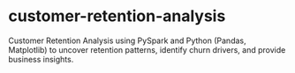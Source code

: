 # customer-retention-analysis
Customer Retention Analysis using PySpark and Python (Pandas, Matplotlib) to uncover retention patterns, identify churn drivers, and provide business insights.
